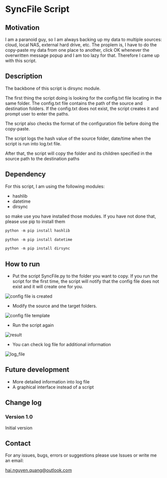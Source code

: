# SyncFile Script

## Motivation

I am a paranoid guy, so I am always backing up my data to multiple sources: cloud, local NAS, external hard drive, etc. The proplem is, I have to do the copy-paste my data from one place to another, click OK whenever the overwritten message popup and I am too lazy for that. Therefore I came up with this script.

## Description

The backbone of this script is dirsync module.

The first thing the script doing is looking for the config.txt file locating in the same folder. The config.txt file contains the path of the source and destination folders. If the config.txt does not exist, the script creates it and prompt user to enter the paths.

The script also checks the format of the configuration file before doing the copy-paste.

The script logs the hash value of the source folder, date/time when the script is run into log.txt file.

After that, the script will copy the folder and its children specified in the source path to the destination paths

## Dependency

For this script, I am using the following modules:

* hashlib
* datetime
* dirsync

so make use you have installed those modules. If you have not done that, please use pip to install them

```python
python -m pip install hashlib
```

```python
python -m pip install datetime
```

```python
python -m pip install dirsync
```

## How to run

* Put the script SyncFile.py to the folder you want to copy. If you run the script for the first time, the script will notify that the config file does not exist and it will create one for you.

![config file is created](link)

* Modify the source and the target folders.

![config file template](link)

* Run the script again

![result](link)

* You can check log file for additional information

![log_file](link)

## Future development

* More detailed information into log file
* A graphical interface instead of a script

## Change log

### Version 1.0

Initial version

## Contact

For any issues, bugs, errors or suggestions please use Issues or write me an email:

hai.nguyen.quang@outlook.com
